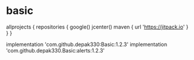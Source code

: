 # basic


allprojects {
    repositories {
        google()
        jcenter()
        maven { url 'https://jitpack.io' }
    }
}

implementation 'com.github.depak330:Basic:1.2.3'
implementation 'com.github.depak330.Basic:alerts:1.2.3'
